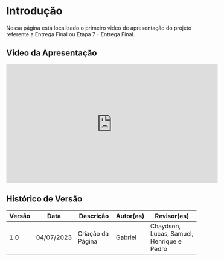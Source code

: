 # Introdução

Nessa página está localizado o primeiro video de apresentação do projeto referente a Entrega Final ou Etapa 7 - Entrega Final.

## Video da Apresentação

<iframe width="560" height="315" src="https://www.youtube.com/embed/XkWYLsOYyl8" title="YouTube video player" frameborder="0" allow="accelerometer; autoplay; clipboard-write; encrypted-media; gyroscope; picture-in-picture; web-share" allowfullscreen></iframe>

## Histórico de Versão

| Versão | Data       | Descrição          | Autor(es) | Revisor(es)                               |
| ------- | ---------- | -------------------- | --------- | ----------------------------------------- |
| 1.0     | 04/07/2023 | Criação da Página | Gabriel   | Chaydson, Lucas, Samuel, Henrique e Pedro |
